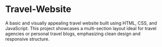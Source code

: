 # Travel-Website
A basic and visually appealing travel website built using HTML, CSS, and JavaScript. This project showcases a multi-section layout ideal for travel agencies or personal travel blogs, emphasizing clean design and responsive structure.
